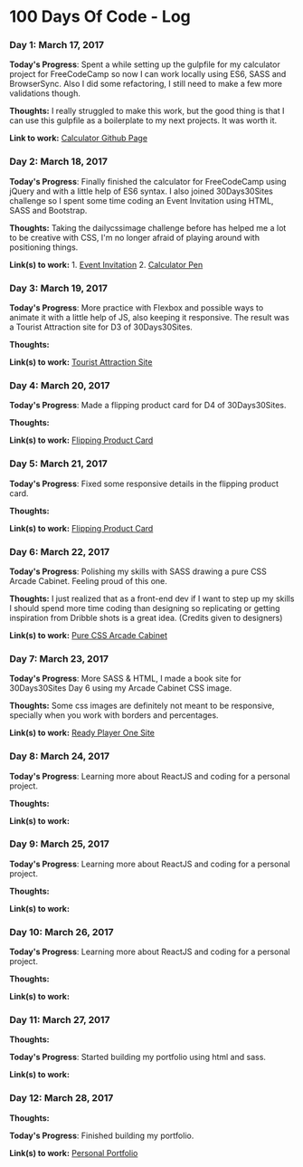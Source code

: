 # 100 Days Of Code - Log

### Day 1: March 17, 2017

**Today's Progress**: Spent a while setting up the gulpfile for my calculator project for FreeCodeCamp so now I can work locally using ES6, SASS and BrowserSync. Also I did some refactoring, I still need to make a few more validations though.

**Thoughts:** I really struggled to make this work, but the good thing is that I can use this gulpfile as a boilerplate to my next projects. It was worth it.

**Link to work:** [Calculator Github Page](https://github.com/gilsjhonny/retro-js-calculator)

### Day 2: March 18, 2017

**Today's Progress**: Finally finished the calculator for FreeCodeCamp using jQuery and with a little help of ES6 syntax. I also joined 30Days30Sites challenge so I spent some time coding an Event Invitation using HTML, SASS and Bootstrap.

**Thoughts:** Taking the dailycssimage challenge before has helped me a lot to be creative with CSS, I'm no longer afraid of playing around with positioning things.

**Link(s) to work:** 1. [Event Invitation](http://codepen.io/gilsjhonny/full/evyewX/)
2. [Calculator Pen](http://codepen.io/gilsjhonny/full/EWvONx/)

### Day 3: March 19, 2017

**Today's Progress**: More practice with Flexbox and possible ways to animate it with a little help of JS, also keeping it responsive. The result was a Tourist Attraction site for D3 of 30Days30Sites.

**Thoughts:**

**Link(s) to work:** [Tourist Attraction Site](http://codepen.io/gilsjhonny/full/BWJqeN/)

### Day 4: March 20, 2017

**Today's Progress**: Made a flipping product card for D4 of 30Days30Sites.

**Thoughts:**

**Link(s) to work:** [Flipping Product Card](http://codepen.io/gilsjhonny/full/wJyNrZ/)

### Day 5: March 21, 2017

**Today's Progress**: Fixed some responsive details in the flipping product card.

**Thoughts:**

**Link(s) to work:** [Flipping Product Card](http://codepen.io/gilsjhonny/full/wJyNrZ/)

### Day 6: March 22, 2017

**Today's Progress**: Polishing my skills with SASS drawing a pure CSS Arcade Cabinet. Feeling proud of this one.

**Thoughts:** I just realized that as a front-end dev if I want to step up my skills I should spend more time coding than designing so replicating or getting inspiration from Dribble shots is a great idea. (Credits given to designers)

**Link(s) to work:** [Pure CSS Arcade Cabinet](http://codepen.io/gilsjhonny/full/xqjKzg/)

### Day 7: March 23, 2017

**Today's Progress**: More SASS & HTML, I made a book site for 30Days30Sites Day 6 using my Arcade Cabinet CSS image.

**Thoughts:** Some css images are definitely not meant to be responsive, specially when you work with borders and percentages.

**Link(s) to work:** [Ready Player One Site](http://codepen.io/gilsjhonny/full/PpeMyW/)

### Day 8: March 24, 2017

**Today's Progress**: Learning more about ReactJS and coding for a personal project.

**Thoughts:**

**Link(s) to work:**

### Day 9: March 25, 2017

**Today's Progress**: Learning more about ReactJS and coding for a personal project.

**Thoughts:**

**Link(s) to work:**

### Day 10: March 26, 2017

**Today's Progress**: Learning more about ReactJS and coding for a personal project.

**Thoughts:**

**Link(s) to work:**

### Day 11: March 27, 2017

**Thoughts:**

**Today's Progress**: Started building my portfolio using html and sass.

**Link(s) to work:**

### Day 12: March 28, 2017

**Thoughts:**

**Today's Progress**: Finished building my portfolio.

**Link(s) to work:** [Personal Portfolio](http://codepen.io/gilsjhonny/full/ryqdLR/)